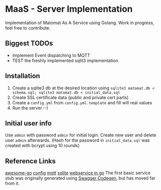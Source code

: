 # MaaS - Server Implementation
Implementation of Matomat As A Service using Golang.
Work in progress, feel free to contribute.

## Biggest TODOs
- Implement Event dispatching to MQTT
- TEST the freshly implemented sqlit3 implementation

## Installation
1. Create a sqlite3 db at the desired location using `sqlite3 matomat.db < schema.sql; sqlite3 matomat.db < initial_data.sql`
2. Create SSL certificate data (public and private cert parts)
3. Create a `config.yml` from `config.yml.template` and fill will real values
4. Run the server :-)

## Initial user info
Use `admin` with password `admin` for initial login. Create new user and delete user `admin` afterwards.
(Hash for the password in `initial_data.sql` was created with bcrypt using 10 rounds)

## Reference Links
[awesome-go](https://github.com/avelino/awesome-go)
[config](https://github.com/olebedev/config)
[mqtt](https://eclipse.org/paho/clients/golang/)
[sqlite](https://github.com/mattn/go-sqlite3)
[webservice in go](https://auth0.com/blog/authentication-in-golang/)
The first basic service stub was originally generated using [Swagger Codegen](https://github.com/swagger-api/swagger-codegen.git), but has moved far from it.